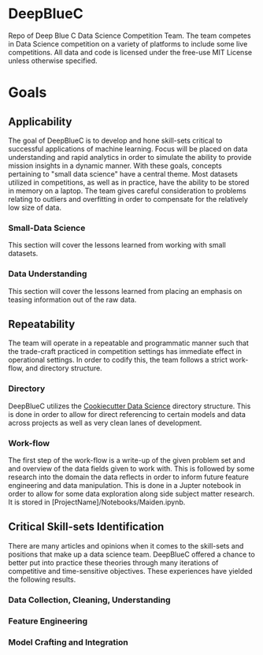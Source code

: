 # DeepBlueC
Repo of Deep Blue C Data Science Competition Team. The team competes in Data Science competition on a variety of platforms to include some live competitions. All data and code is licensed under the free-use MIT License unless otherwise specified. 

# Goals

## Applicability
The goal of DeepBlueC is to develop and hone skill-sets critical to successful applications of machine learning. Focus will be placed on data understanding and rapid analytics in order to simulate the ability to provide mission insights in a dynamic manner. With these goals, concepts pertaining to "small data science" have a central theme. Most datasets utilized in competitions, as well as in practice, have the ability to be stored in memory on a laptop. The team gives careful consideration to problems relating to outliers and overfitting in order to compensate for the relatively low size of data.

### Small-Data Science
This section will cover the lessons learned from working with small datasets.

### Data Understanding
This section will cover the lessons learned from placing an emphasis on teasing information out of the raw data.


## Repeatability
The team will operate in a repeatable and programmatic manner such that the trade-craft practiced in competition settings has immediate effect in operational settings. In order to codify this, the team follows a strict work-flow, and directory structure.  
### Directory
DeepBlueC utilizes the [Cookiecutter Data Science](https://drivendata.github.io/cookiecutter-data-science/) directory structure. This is done in order to allow for direct referencing to certain models and data across projects as well as very clean lanes of development.

### Work-flow
The first step of the work-flow is a write-up of the given problem set and and overview of the data fields given to work with. This is followed by some research into the domain the data reflects in order to inform future feature engineering and data manipulation. This is done in a Jupter notebook in order to allow for some data exploration along side subject matter research. It is stored in \[ProjectName\]/Notebooks/Maiden.ipynb.


## Critical Skill-sets Identification
There are many articles and opinions when it comes to the skill-sets and positions that make up a data science team. DeepBlueC offered a chance to better put into practice these theories through many iterations of competitive and time-sensitive objectives. These experiences have yielded the following results.

### Data Collection, Cleaning, Understanding

### Feature Engineering

### Model Crafting and Integration
